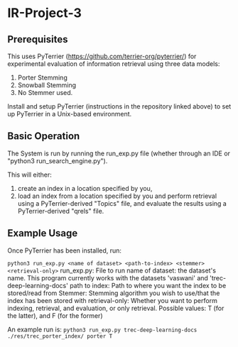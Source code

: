 # IR-Project-3

## Prerequisites
This uses PyTerrier (https://github.com/terrier-org/pyterrier/) for experimental evaluation of information retrieval using three data models: 
1. Porter Stemming
2. Snowball Stemming
3. No Stemmer used.

Install and setup PyTerrier (instructions in the repository linked above) to set up PyTerrier in a Unix-based environment.



## Basic Operation
The System is run by running the run_exp.py file (whether through an IDE or "python3 run_search_engine.py").

This will either:
1. create an index in a location specified by you, 
2. load an index from a location specified by you
and perform retrieval using a PyTerrier-derived "Topics" file, and evaluate the results using a PyTerrier-derived "qrels" file.

## Example Usage
Once PyTerrier has been installed, run:

`python3 run_exp.py <name of dataset> <path-to-index> <stemmer> <retrieval-only>`
run_exp.py: File to run
name of dataset: the dataset's name. This program currently works with the datasets 'vaswani' and 'trec-deep-learning-docs'
path to index: Path to where you want the index to be stored/read from
Stemmer: Stemming algorithm you wish to use/that the index has been stored with
retrieval-only: Whether you want to perform indexing, retrieval, and evaluation, or only retrieval. Possible values: T (for the latter), and F (for the former)

An example run is:
`python3 run_exp.py trec-deep-learning-docs ./res/trec_porter_index/ porter T`
